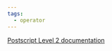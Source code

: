 ```yaml
---
tags:
  - operator
---
```

[Postscript Level 2 documentation](https://hepunx.rl.ac.uk/~adye/psdocs/ref/PSL2r.html#readonly)